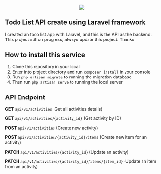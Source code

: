 <p align="center"><img src="https://laravel.com/assets/img/components/logo-laravel.svg"></p>

## Todo List API create using Laravel framework

I created an todo list app with Laravel, and this is the API as the backend. This project still on progress, always update this project. Thanks

## How to install this service

1. Clone this repository in your local
2. Enter into project directory and run `composer install` in your console
3. Run `php artisan migrate` to running the migration database
4. Then run `php artisan serve` to running the local server


## API Endpoint
**GET** `api/v1/activities` (Get all activities details)

**GET** `api/v1/activities/{activity_id}` (Get activity by ID)

**POST** `api/v1/activities` (Create new activity)

**POST** `api/v1/activities/{activity_id}/items` (Create new item for an activity)

**PATCH** `api/v1/activities/{activity_id}` (Update an activity)

**PATCH** `api/v1/activities/{activity_id}/items/{item_id}` (Update an item from an activity)
